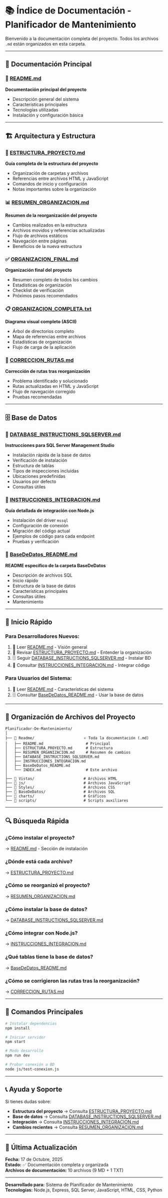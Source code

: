 # 📚 Índice de Documentación - Planificador de Mantenimiento

Bienvenido a la documentación completa del proyecto. Todos los archivos `.md` están organizados en esta carpeta.

---

## 📖 Documentación Principal

### 🌟 [README.md](README.md)
**Documentación principal del proyecto**
- Descripción general del sistema
- Características principales
- Tecnologías utilizadas
- Instalación y configuración básica

---

## 🏗️ Arquitectura y Estructura

### 📁 [ESTRUCTURA_PROYECTO.md](ESTRUCTURA_PROYECTO.md)
**Guía completa de la estructura del proyecto**
- Organización de carpetas y archivos
- Referencias entre archivos HTML y JavaScript
- Comandos de inicio y configuración
- Notas importantes sobre la organización

### 📊 [RESUMEN_ORGANIZACION.md](RESUMEN_ORGANIZACION.md)
**Resumen de la reorganización del proyecto**
- Cambios realizados en la estructura
- Archivos movidos y referencias actualizadas
- Flujo de archivos estáticos
- Navegación entre páginas
- Beneficios de la nueva estructura

### ✅ [ORGANIZACION_FINAL.md](ORGANIZACION_FINAL.md)
**Organización final del proyecto**
- Resumen completo de todos los cambios
- Estadísticas de organización
- Checklist de verificación
- Próximos pasos recomendados

### 📋 [ORGANIZACION_COMPLETA.txt](ORGANIZACION_COMPLETA.txt)
**Diagrama visual completo (ASCII)**
- Árbol de directorios completo
- Mapa de referencias entre archivos
- Estadísticas de organización
- Flujo de carga de la aplicación

### 🔧 [CORRECCION_RUTAS.md](CORRECCION_RUTAS.md)
**Corrección de rutas tras reorganización**
- Problema identificado y solucionado
- Rutas actualizadas en HTML y JavaScript
- Flujo de navegación corregido
- Pruebas recomendadas

---

## 🗄️ Base de Datos

### 🎯 [DATABASE_INSTRUCTIONS_SQLSERVER.md](DATABASE_INSTRUCTIONS_SQLSERVER.md)
**Instrucciones para SQL Server Management Studio**
- Instalación rápida de la base de datos
- Verificación de instalación
- Estructura de tablas
- Tipos de inspecciones incluidas
- Ubicaciones predefinidas
- Usuarios por defecto
- Consultas útiles

### 🔗 [INSTRUCCIONES_INTEGRACION.md](INSTRUCCIONES_INTEGRACION.md)
**Guía detallada de integración con Node.js**
- Instalación del driver `mssql`
- Configuración de conexión
- Migración del código actual
- Ejemplos de código para cada endpoint
- Pruebas y verificación

### 📘 [BaseDeDatos_README.md](BaseDeDatos_README.md)
**README específico de la carpeta BaseDeDatos**
- Descripción de archivos SQL
- Inicio rápido
- Estructura de la base de datos
- Características principales
- Consultas útiles
- Mantenimiento

---

## 🎯 Inicio Rápido

### Para Desarrolladores Nuevos:
1. 📖 Leer [README.md](README.md) - Visión general
2. 📁 Revisar [ESTRUCTURA_PROYECTO.md](ESTRUCTURA_PROYECTO.md) - Entender la organización
3. 🗄️ Seguir [DATABASE_INSTRUCTIONS_SQLSERVER.md](DATABASE_INSTRUCTIONS_SQLSERVER.md) - Instalar BD
4. 🔗 Consultar [INSTRUCCIONES_INTEGRACION.md](INSTRUCCIONES_INTEGRACION.md) - Integrar código

### Para Usuarios del Sistema:
1. 📖 Leer [README.md](README.md) - Características del sistema
2. 🗄️ Consultar [BaseDeDatos_README.md](BaseDeDatos_README.md) - Usar la base de datos

---

## 📂 Organización de Archivos del Proyecto

```
Planificador-De-Mantenimiento/
│
├── 📂 Readme/                      ⭐ Toda la documentación (.md)
│   ├── README.md                   # Principal
│   ├── ESTRUCTURA_PROYECTO.md      # Estructura
│   ├── RESUMEN_ORGANIZACION.md     # Resumen de cambios
│   ├── DATABASE_INSTRUCTIONS_SQLSERVER.md
│   ├── INSTRUCCIONES_INTEGRACION.md
│   ├── BaseDeDatos_README.md
│   └── INDEX.md                    # Este archivo
│
├── 📂 Vistas/                      # Archivos HTML
├── 📂 js/                          # Archivos JavaScript
├── 📂 Styles/                      # Archivos CSS
├── 📂 BaseDeDatos/                 # Archivos SQL
├── 📂 charts/                      # Gráficos
└── 📂 scripts/                     # Scripts auxiliares
```

---

## 🔍 Búsqueda Rápida

### ¿Cómo instalar el proyecto?
→ [README.md](README.md) - Sección de instalación

### ¿Dónde está cada archivo?
→ [ESTRUCTURA_PROYECTO.md](ESTRUCTURA_PROYECTO.md)

### ¿Cómo se reorganizó el proyecto?
→ [RESUMEN_ORGANIZACION.md](RESUMEN_ORGANIZACION.md)

### ¿Cómo instalar la base de datos?
→ [DATABASE_INSTRUCTIONS_SQLSERVER.md](DATABASE_INSTRUCTIONS_SQLSERVER.md)

### ¿Cómo integrar con Node.js?
→ [INSTRUCCIONES_INTEGRACION.md](INSTRUCCIONES_INTEGRACION.md)

### ¿Qué tablas tiene la base de datos?
→ [BaseDeDatos_README.md](BaseDeDatos_README.md)

### ¿Cómo se corrigieron las rutas tras la reorganización?
→ [CORRECCION_RUTAS.md](CORRECCION_RUTAS.md)

---

## 🚀 Comandos Principales

```bash
# Instalar dependencias
npm install

# Iniciar servidor
npm start

# Modo desarrollo
npm run dev

# Probar conexión a BD
node js/test-conexion.js
```

---

## 📞 Ayuda y Soporte

Si tienes dudas sobre:
- **Estructura del proyecto** → Consulta [ESTRUCTURA_PROYECTO.md](ESTRUCTURA_PROYECTO.md)
- **Base de datos** → Consulta [DATABASE_INSTRUCTIONS_SQLSERVER.md](DATABASE_INSTRUCTIONS_SQLSERVER.md)
- **Integración** → Consulta [INSTRUCCIONES_INTEGRACION.md](INSTRUCCIONES_INTEGRACION.md)
- **Cambios recientes** → Consulta [RESUMEN_ORGANIZACION.md](RESUMEN_ORGANIZACION.md)

---

## 📝 Última Actualización

**Fecha:** 17 de Octubre, 2025  
**Estado:** ✅ Documentación completa y organizada  
**Archivos de documentación:** 10 archivos (9 MD + 1 TXT)

---

**Desarrollado para:** Sistema de Planificador de Mantenimiento  
**Tecnologías:** Node.js, Express, SQL Server, JavaScript, HTML, CSS, Python

